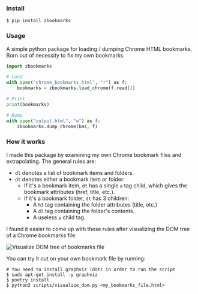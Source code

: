 ### Install

```console
$ pip install zbookmarks
```

### Usage

A simple python package for loading / dumping Chrome HTML bookmarks.
Born out of necessity to fix my own bookmarks.

```python
import zbookmarks

# Load
with open("chrome_bookmarks.html", "r") as f:
    bookmarks = zbookmarks.load_chrome(f.read())

# Print
print(bookmarks)

# Dump
with open("output.html", "w") as f:
    zbookmarks.dump_chrome(bms, f)
```


### How it works

I made this package by examining my own Chrome bookmark files and extrapolating.
The general rules are:
- `dl` denotes a list of bookmark items and folders.
- `dt` denotes either a bookmark item or folder:
    - If it's a bookmark item, `dt` has a single `a` tag child, which gives the
      bookmark attributes (href, title, etc.).
    - If it's a bookmark folder, `dt` has 3 children:
        - A `h3` tag containing the folder attributes (title, etc.)
        - A `dl` tag containing the folder's contents.
        - A useless `p` child tag.

I found it easier to come up with these rules after visualizing the DOM tree of
a Chrome bookmarks file:

![Visualize DOM tree of bookmarks file](scripts/dom.svg)

You can try it out on your own bookmark file by running:
```console
# You need to install graphviz (dot) in order to run the script
$ sudo apt-get install -y graphviz
$ poetry install
$ python3 scripts/visualize_dom.py <my_bookmarks_file.html>
```
